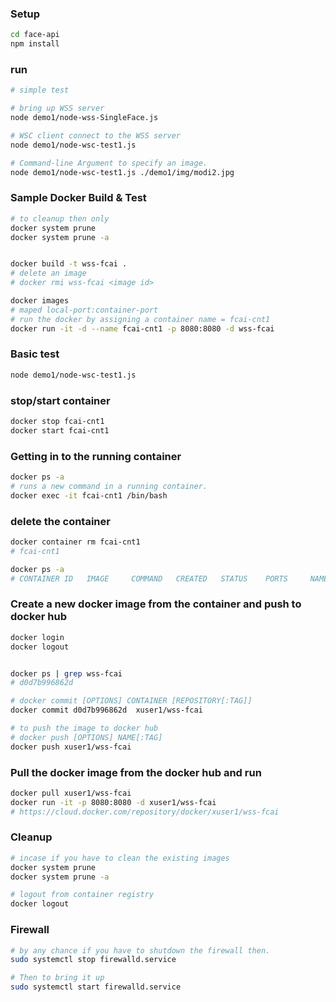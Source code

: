 

### Setup
```bash
cd face-api
npm install
```

### run
```bash
# simple test

# bring up WSS server
node demo1/node-wss-SingleFace.js

# WSC client connect to the WSS server
node demo1/node-wsc-test1.js

# Command-line Argument to specify an image.
node demo1/node-wsc-test1.js ./demo1/img/modi2.jpg
```


### Sample Docker Build & Test
```bash
# to cleanup then only
docker system prune
docker system prune -a


docker build -t wss-fcai .
# delete an image
# docker rmi wss-fcai <image id>

docker images
# maped local-port:container-port
# run the docker by assigning a container name = fcai-cnt1
docker run -it -d --name fcai-cnt1 -p 8080:8080 -d wss-fcai
```

### Basic test
```bash
node demo1/node-wsc-test1.js
```

### stop/start container
```bash
docker stop fcai-cnt1
docker start fcai-cnt1
```


### Getting in to the running container
```bash
docker ps -a
# runs a new command in a running container.
docker exec -it fcai-cnt1 /bin/bash
```

### delete the container
```bash
docker container rm fcai-cnt1
# fcai-cnt1

docker ps -a
# CONTAINER ID   IMAGE     COMMAND   CREATED   STATUS    PORTS     NAMES
```

### Create a new docker image from the container and push to docker hub
```bash
docker login
docker logout


docker ps | grep wss-fcai
# d0d7b996862d

# docker commit [OPTIONS] CONTAINER [REPOSITORY[:TAG]]
docker commit d0d7b996862d  xuser1/wss-fcai

# to push the image to docker hub
# docker push [OPTIONS] NAME[:TAG]
docker push xuser1/wss-fcai

```

### Pull the docker image from the docker hub and run
```bash
docker pull xuser1/wss-fcai
docker run -it -p 8080:8080 -d xuser1/wss-fcai
# https://cloud.docker.com/repository/docker/xuser1/wss-fcai
```


### Cleanup
```bash
# incase if you have to clean the existing images
docker system prune
docker system prune -a

# logout from container registry
docker logout
```



### Firewall
```bash
# by any chance if you have to shutdown the firewall then.
sudo systemctl stop firewalld.service

# Then to bring it up
sudo systemctl start firewalld.service
```

